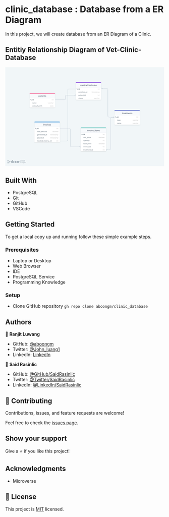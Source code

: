 # clinic_database : Database from a ER Diagram

In this project, we will create database from an ER Diagram of a Clinic.


## Entitiy Relationship Diagram of Vet-Clinic-Database
![screenshot](./diagrams/clinic_diagram.png)

## Built With

- PostgreSQL
- Git
- GitHub
- VSCode

## Getting Started

To get a local copy up and running follow these simple example steps.

### Prerequisites

- Laptop or Desktop
- Web Browser
- IDE
- PostgreSQL Service
- Programming Knowledge

### Setup

- Clone GitHub repository `gh repo clone aboongm/clinic_database`


## Authors


👤 **Ranjit Luwang**

- GitHub: [@aboongm](https://github.com/aboongm)
- Twitter: [@John_luang1](https://twitter.com/John_luang1)
- LinkedIn: [LinkedIn](https://www.linkedin.com/in/aboongm)

👤 **Said Rasinlic**

- GitHub: [@GitHub/SaidRasinlic](https://github.com/SaidRasinlic)
- Twitter: [@Twitter/SaidRasinlic](https://twitter.com/SaidRasinlic)
- LinkedIn: [@LinkedIn/SaidRasinlic](https://www.linkedin.com/in/SaidRasinlic)


## 🤝 Contributing

Contributions, issues, and feature requests are welcome!

Feel free to check the [issues page](../../issues/).

## Show your support

Give a ⭐️ if you like this project!

## Acknowledgments

- Microverse 

## 📝 License

This project is [MIT](LICENSE) licensed.
